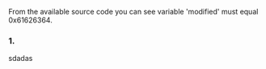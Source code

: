 From the available source code you can see variable 'modified' must equal 0x61626364.

### 1. 
sdadas
